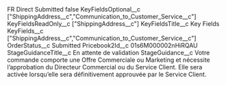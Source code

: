 <?xml version="1.0" encoding="UTF-8"?>
<CustomMetadata xmlns="http://soap.sforce.com/2006/04/metadata" xmlns:xsi="http://www.w3.org/2001/XMLSchema-instance" xmlns:xsd="http://www.w3.org/2001/XMLSchema">
    <label>FR Direct Submitted</label>
    <protected>false</protected>
    <values>
        <field>KeyFieldsOptional__c</field>
        <value xsi:type="xsd:string">[&quot;ShippingAddress__c&quot;,&quot;Communication_to_Customer_Service__c&quot;]</value>
    </values>
    <values>
        <field>KeyFieldsReadOnly__c</field>
        <value xsi:type="xsd:string">[&quot;ShippingAddress__c&quot;]</value>
    </values>
    <values>
        <field>KeyFieldsTitle__c</field>
        <value xsi:type="xsd:string">Key Fields</value>
    </values>
    <values>
        <field>KeyFields__c</field>
        <value xsi:type="xsd:string">[&quot;ShippingAddress__c&quot;,&quot;Communication_to_Customer_Service__c&quot;]</value>
    </values>
    <values>
        <field>OrderStatus__c</field>
        <value xsi:type="xsd:string">Submitted</value>
    </values>
    <values>
        <field>Pricebook2Id__c</field>
        <value xsi:type="xsd:string">01s6M000002nHiRQAU</value>
    </values>
    <values>
        <field>StageGuidanceTitle__c</field>
        <value xsi:type="xsd:string">En attente de validation</value>
    </values>
    <values>
        <field>StageGuidance__c</field>
        <value xsi:type="xsd:string">Votre commande comporte une Offre Commerciale ou Marketing et nécessite l’approbation du Directeur Commercial ou du Service Client. Elle sera activée lorsqu’elle sera définitivement approuvée par le Service Client.</value>
    </values>
</CustomMetadata>
